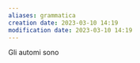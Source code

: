 ```yaml
---
aliases: grammatica
creation date: 2023-03-10 14:19
modification date: 2023-03-10 14:19
---
```

Gli automi sono



